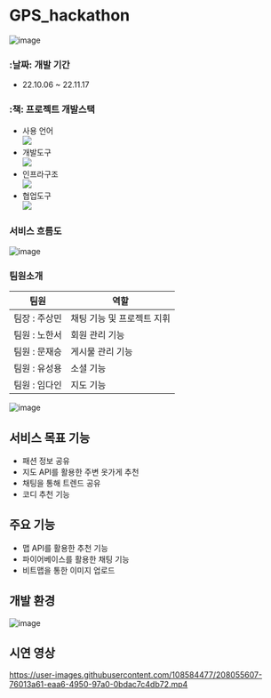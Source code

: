 # GPS_hackathon
![image](https://user-images.githubusercontent.com/112377313/208052299-7130cbfd-0bdf-41c8-9edd-9197444b772f.png)
### :날짜: 개발 기간
* 22.10.06 ~ 22.11.17
### :책: 프로젝트 개발스택
* 사용 언어<br/> <img src="https://img.shields.io/badge/Kotlin-7F52FF?style=for-the-badge&logo=Kotlin&logoColor=white"/><br/>
* 개발도구<br/> <img src="https://img.shields.io/badge/Android-3DDC84?style=for-the-badge&logo=Android&logoColor=white"/><br/>
* 인프라구조<br/> <img src="https://img.shields.io/badge/Firebase-FFCA28?style=for-the-badge&logo=Firebase&logoColor=white"/> <br/>
* 협업도구<br/> <img src="https://img.shields.io/badge/GitHub-181717?style=for-the-badge&logo=GitHub&logoColor=white"/><br/>
### 서비스 흐름도
![image](https://user-images.githubusercontent.com/112377313/208052590-753b90de-652a-4c9b-a13c-f3902ca0dc06.png)
### 팀원소개
팀원|역할
---|---|
팀장 : 주상민 |  채팅 기능 및 프로젝트 지휘
팀원 : 노한서 |  회원 관리 기능
팀원 : 문재승 |  게시물 관리 기능
팀원 : 유성용 |  소셜 기능
팀원 : 임다인 |  지도 기능

![image](https://user-images.githubusercontent.com/108584477/208054223-69da7a6f-5641-489a-94d1-c00844fa2c15.png)

## 서비스 목표 기능
* 패션 정보 공유
* 지도 API를 활용한 주변 옷가게 추천
* 채팅을 통해 트렌드 공유
* 코디 추천 기능


## 주요 기능
* 맵 API를 활용한 추천 기능
* 파이어베이스를 활용한 채팅 기능
* 비트맵을 통한 이미지 업로드

## 개발 환경
![image](https://user-images.githubusercontent.com/108584477/208058467-9e5ff3ec-945c-4df8-a872-8b64b906ba18.png)







## 시연 영상



https://user-images.githubusercontent.com/108584477/208055607-76013a61-eaa6-4950-97a0-0bdac7c4db72.mp4








